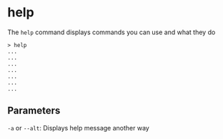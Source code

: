 # help



The `help` command displays commands you can use and what they do

```
> help
...
...
...
...
...
...
...
```



## Parameters

`-a` or `--alt`: Displays help message another way